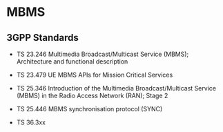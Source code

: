 # MBMS

## 3GPP Standards
- TS 23.246	Multimedia Broadcast/Multicast Service (MBMS); Architecture and functional description
- TS 23.479	UE MBMS APIs for Mission Critical Services

- TS 25.346	Introduction of the Multimedia Broadcast/Multicast Service (MBMS) in the Radio Access Network (RAN); Stage 2
- TS 25.446	MBMS synchronisation protocol (SYNC)

- TS 36.3xx


